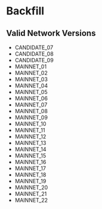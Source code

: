 # Backfill

## Valid Network Versions
  - CANDIDATE_07
  - CANDIDATE_08
  - CANDIDATE_09
  - MAINNET_01
  - MAINNET_02
  - MAINNET_03
  - MAINNET_04
  - MAINNET_05
  - MAINNET_06
  - MAINNET_07
  - MAINNET_08
  - MAINNET_09
  - MAINNET_10
  - MAINNET_11
  - MAINNET_12
  - MAINNET_13
  - MAINNET_14
  - MAINNET_15
  - MAINNET_16
  - MAINNET_17
  - MAINNET_18
  - MAINNET_19
  - MAINNET_20
  - MAINNET_21
  - MAINNET_22